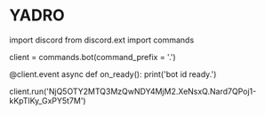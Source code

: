 # YADRO

import discord
from discord.ext import commands

client = commands.bot(command_prefix = '.')

@client.event
async def on_ready():
  print('bot id ready.')
  
client.run('NjQ5OTY2MTQ3MzQwNDY4MjM2.XeNsxQ.Nard7QPoj1-kKpTlKy_GxPY5t7M')
